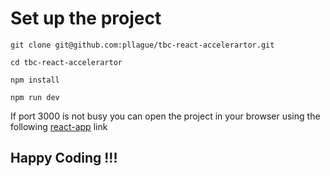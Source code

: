 # Set up the project
```
git clone git@github.com:pllague/tbc-react-accelerartor.git
```
```
cd tbc-react-accelerartor
```
```
npm install
```
```
npm run dev
```
If port 3000 is not busy you can open the project in your browser using the following [react-app](http://localhost:3000/) link

## Happy Coding !!!
